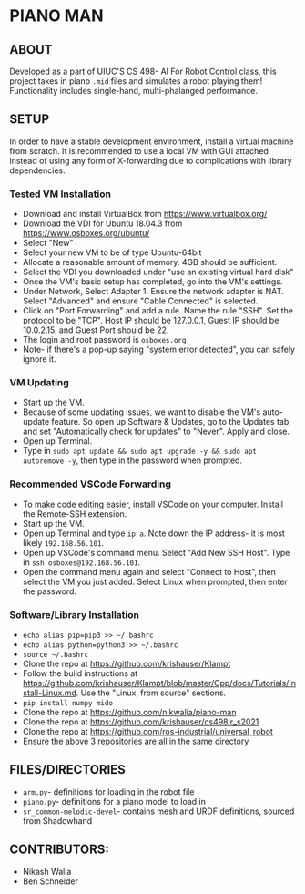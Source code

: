 # PIANO MAN

## ABOUT
Developed as a part of UIUC'S CS 498- AI For Robot Control class, this project takes in piano `.mid` files and simulates a robot playing them! Functionality includes single-hand, multi-phalanged performance.

## SETUP
In order to have a stable development environment, install a virtual machine from scratch. It is recommended to use a local VM with GUI attached instead of using any form of X-forwarding due to complications with library dependencies.

### Tested VM Installation
- Download and install VirtualBox from https://www.virtualbox.org/
- Download the VDI for Ubuntu 18.04.3 from https://www.osboxes.org/ubuntu/
- Select "New"
- Select your new VM to be of type Ubuntu-64bit
- Allocate a reasonable amount of memory. 4GB should be sufficient.
- Select the VDI you downloaded under "use an existing virtual hard disk"
- Once the VM's basic setup has completed, go into the VM's settings.
- Under Network, Select Adapter 1. Ensure the network adapter is NAT. Select "Advanced" and ensure "Cable Connected" is selected.
- Click on "Port Forwarding" and add a rule. Name the rule "SSH". Set the protocol to be "TCP". Host IP should be 127.0.0.1, Guest IP should be 10.0.2.15, and Guest Port should be 22.
- The login and root password is `osboxes.org`
- Note- if there's a pop-up saying "system error detected", you can safely ignore it.

### VM Updating
- Start up the VM.
- Because of some updating issues, we want to disable the VM's auto-update feature. So open up Software & Updates, go to the Updates tab, and set "Automatically check for updates" to "Never". Apply and close.
- Open up Terminal.
- Type in `sudo apt update && sudo apt upgrade -y && sudo apt autoremove -y`, then type in the password when prompted.

### Recommended VSCode Forwarding
- To make code editing easier, install VSCode on your computer. Install the Remote-SSH extension.
- Start up the VM.
- Open up Terminal and type `ip a`. Note down the IP address- it is most likely `192.168.56.101`.
- Open up VSCode's command menu. Select "Add New SSH Host". Type in `ssh osboxes@192.168.56.101`.
- Open the command menu again and select "Connect to Host", then select the VM you just added. Select Linux when prompted, then enter the password.

### Software/Library Installation
- `echo alias pip=pip3 >> ~/.bashrc`
- `echo alias python=python3 >> ~/.bashrc`
- `source ~/.bashrc`
- Clone the repo at https://github.com/krishauser/Klampt
- Follow the build instructions at https://github.com/krishauser/Klampt/blob/master/Cpp/docs/Tutorials/Install-Linux.md. Use the "Linux, from source" sections.
- `pip install numpy mido`
- Clone the repo at https://github.com/nikwalia/piano-man
- Clone the repo at https://github.com/krishauser/cs498ir_s2021
- Clone the repo at https://github.com/ros-industrial/universal_robot
- Ensure the above 3 repositories are all in the same directory

## FILES/DIRECTORIES
- `arm.py`- definitions for loading in the robot file
- `piano.py`- definitions for a piano model to load in
- `sr_common-melodic-devel`- contains mesh and URDF definitions, sourced from Shadowhand

## CONTRIBUTORS:
- Nikash Walia
- Ben Schneider
